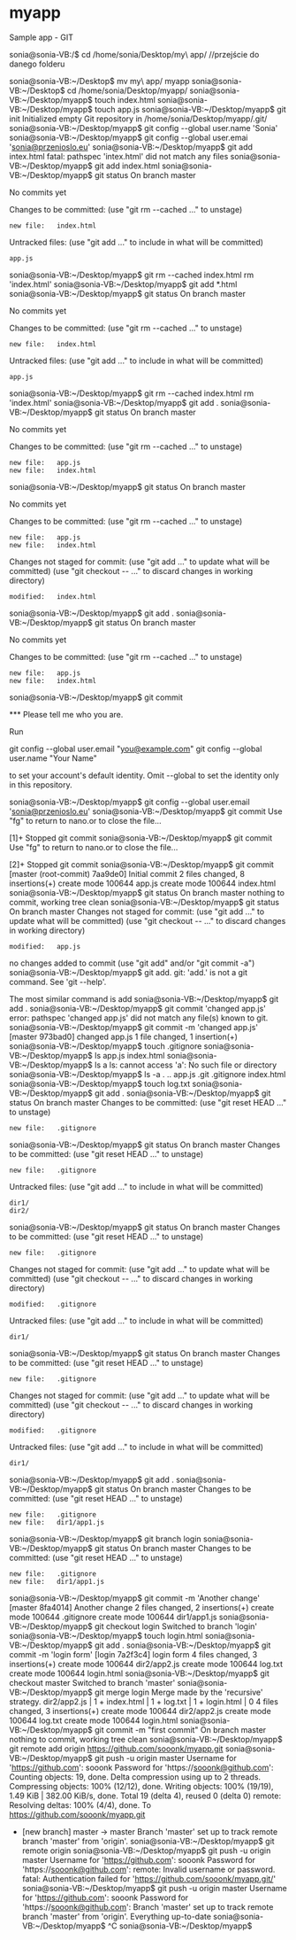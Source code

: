 # myapp
Sample app - GIT

sonia@sonia-VB:/$ cd /home/sonia/Desktop/my\ app/ //przejście do danego folderu

sonia@sonia-VB:~/Desktop$ mv  my\ app/ myapp
sonia@sonia-VB:~/Desktop$ cd /home/sonia/Desktop/myapp/
sonia@sonia-VB:~/Desktop/myapp$ touch index.html
sonia@sonia-VB:~/Desktop/myapp$ touch app.js
sonia@sonia-VB:~/Desktop/myapp$ git init
Initialized empty Git repository in /home/sonia/Desktop/myapp/.git/
sonia@sonia-VB:~/Desktop/myapp$ git config --global user.name 'Sonia'
sonia@sonia-VB:~/Desktop/myapp$ git config --global user.emai 'sonia@przenioslo.eu'
sonia@sonia-VB:~/Desktop/myapp$ git add intex.html
fatal: pathspec 'intex.html' did not match any files
sonia@sonia-VB:~/Desktop/myapp$ git add index.html
sonia@sonia-VB:~/Desktop/myapp$ git status
On branch master

No commits yet

Changes to be committed:
  (use "git rm --cached <file>..." to unstage)

	new file:   index.html

Untracked files:
  (use "git add <file>..." to include in what will be committed)

	app.js

sonia@sonia-VB:~/Desktop/myapp$ git rm --cached index.html
rm 'index.html'
sonia@sonia-VB:~/Desktop/myapp$ git add *.html
sonia@sonia-VB:~/Desktop/myapp$ git status
On branch master

No commits yet

Changes to be committed:
  (use "git rm --cached <file>..." to unstage)

	new file:   index.html

Untracked files:
  (use "git add <file>..." to include in what will be committed)

	app.js

sonia@sonia-VB:~/Desktop/myapp$ git rm --cached index.html
rm 'index.html'
sonia@sonia-VB:~/Desktop/myapp$ git add .
sonia@sonia-VB:~/Desktop/myapp$ git status
On branch master

No commits yet

Changes to be committed:
  (use "git rm --cached <file>..." to unstage)

	new file:   app.js
	new file:   index.html

sonia@sonia-VB:~/Desktop/myapp$ git status
On branch master

No commits yet

Changes to be committed:
  (use "git rm --cached <file>..." to unstage)

	new file:   app.js
	new file:   index.html

Changes not staged for commit:
  (use "git add <file>..." to update what will be committed)
  (use "git checkout -- <file>..." to discard changes in working directory)

	modified:   index.html

sonia@sonia-VB:~/Desktop/myapp$ git add .
sonia@sonia-VB:~/Desktop/myapp$ git status
On branch master

No commits yet

Changes to be committed:
  (use "git rm --cached <file>..." to unstage)

	new file:   app.js
	new file:   index.html

sonia@sonia-VB:~/Desktop/myapp$ git commit

*** Please tell me who you are.

Run

  git config --global user.email "you@example.com"
  git config --global user.name "Your Name"

to set your account's default identity.
Omit --global to set the identity only in this repository.

sonia@sonia-VB:~/Desktop/myapp$ git config --global user.email 'sonia@przenioslo.eu'
sonia@sonia-VB:~/Desktop/myapp$ git commit
Use "fg" to return to nano.or to close the file... 

[1]+  Stopped                 git commit
sonia@sonia-VB:~/Desktop/myapp$ git commit
Use "fg" to return to nano.or to close the file... 

[2]+  Stopped                 git commit
sonia@sonia-VB:~/Desktop/myapp$ git commit
[master (root-commit) 7aa9de0]  Initial commit
 2 files changed, 8 insertions(+)
 create mode 100644 app.js
 create mode 100644 index.html
sonia@sonia-VB:~/Desktop/myapp$ git status
On branch master
nothing to commit, working tree clean
sonia@sonia-VB:~/Desktop/myapp$ git status
On branch master
Changes not staged for commit:
  (use "git add <file>..." to update what will be committed)
  (use "git checkout -- <file>..." to discard changes in working directory)

	modified:   app.js

no changes added to commit (use "git add" and/or "git commit -a")
sonia@sonia-VB:~/Desktop/myapp$ git add.
git: 'add.' is not a git command. See 'git --help'.

The most similar command is
	add
sonia@sonia-VB:~/Desktop/myapp$ git add .
sonia@sonia-VB:~/Desktop/myapp$ git commit 'changed app.js'
error: pathspec 'changed app.js' did not match any file(s) known to git.
sonia@sonia-VB:~/Desktop/myapp$ git commit -m  'changed app.js'
[master 973bad0] changed app.js
 1 file changed, 1 insertion(+)
sonia@sonia-VB:~/Desktop/myapp$ touch .gitignore
sonia@sonia-VB:~/Desktop/myapp$ ls
app.js  index.html
sonia@sonia-VB:~/Desktop/myapp$ ls a
ls: cannot access 'a': No such file or directory
sonia@sonia-VB:~/Desktop/myapp$ ls -a
.  ..  app.js  .git  .gitignore  index.html
sonia@sonia-VB:~/Desktop/myapp$ touch log.txt
sonia@sonia-VB:~/Desktop/myapp$ git add .
sonia@sonia-VB:~/Desktop/myapp$ git status
On branch master
Changes to be committed:
  (use "git reset HEAD <file>..." to unstage)

	new file:   .gitignore

sonia@sonia-VB:~/Desktop/myapp$ git status
On branch master
Changes to be committed:
  (use "git reset HEAD <file>..." to unstage)

	new file:   .gitignore

Untracked files:
  (use "git add <file>..." to include in what will be committed)

	dir1/
	dir2/

sonia@sonia-VB:~/Desktop/myapp$ git status
On branch master
Changes to be committed:
  (use "git reset HEAD <file>..." to unstage)

	new file:   .gitignore

Changes not staged for commit:
  (use "git add <file>..." to update what will be committed)
  (use "git checkout -- <file>..." to discard changes in working directory)

	modified:   .gitignore

Untracked files:
  (use "git add <file>..." to include in what will be committed)

	dir1/

sonia@sonia-VB:~/Desktop/myapp$ git status
On branch master
Changes to be committed:
  (use "git reset HEAD <file>..." to unstage)

	new file:   .gitignore

Changes not staged for commit:
  (use "git add <file>..." to update what will be committed)
  (use "git checkout -- <file>..." to discard changes in working directory)

	modified:   .gitignore

Untracked files:
  (use "git add <file>..." to include in what will be committed)

	dir1/

sonia@sonia-VB:~/Desktop/myapp$ git add .
sonia@sonia-VB:~/Desktop/myapp$ git status
On branch master
Changes to be committed:
  (use "git reset HEAD <file>..." to unstage)

	new file:   .gitignore
	new file:   dir1/app1.js

sonia@sonia-VB:~/Desktop/myapp$ git branch login
sonia@sonia-VB:~/Desktop/myapp$ git status
On branch master
Changes to be committed:
  (use "git reset HEAD <file>..." to unstage)

	new file:   .gitignore
	new file:   dir1/app1.js

sonia@sonia-VB:~/Desktop/myapp$ git commit -m 'Another change'
[master 8fa4014] Another change
 2 files changed, 2 insertions(+)
 create mode 100644 .gitignore
 create mode 100644 dir1/app1.js
sonia@sonia-VB:~/Desktop/myapp$ git checkout login
Switched to branch 'login'
sonia@sonia-VB:~/Desktop/myapp$ touch login.html
sonia@sonia-VB:~/Desktop/myapp$ git add .
sonia@sonia-VB:~/Desktop/myapp$ git commit -m 'login form'
[login 7a2f3c4] login form
 4 files changed, 3 insertions(+)
 create mode 100644 dir2/app2.js
 create mode 100644 log.txt
 create mode 100644 login.html
sonia@sonia-VB:~/Desktop/myapp$ git checkout master
Switched to branch 'master'
sonia@sonia-VB:~/Desktop/myapp$ git merge login
Merge made by the 'recursive' strategy.
 dir2/app2.js | 1 +
 index.html   | 1 +
 log.txt      | 1 +
 login.html   | 0
 4 files changed, 3 insertions(+)
 create mode 100644 dir2/app2.js
 create mode 100644 log.txt
 create mode 100644 login.html
sonia@sonia-VB:~/Desktop/myapp$ git commit -m "first commit"
On branch master
nothing to commit, working tree clean
sonia@sonia-VB:~/Desktop/myapp$ git remote add origin https://github.com/sooonk/myapp.git
sonia@sonia-VB:~/Desktop/myapp$ git push -u origin master
Username for 'https://github.com': sooonk
Password for 'https://sooonk@github.com': 
Counting objects: 19, done.
Delta compression using up to 2 threads.
Compressing objects: 100% (12/12), done.
Writing objects: 100% (19/19), 1.49 KiB | 382.00 KiB/s, done.
Total 19 (delta 4), reused 0 (delta 0)
remote: Resolving deltas: 100% (4/4), done.
To https://github.com/sooonk/myapp.git
 * [new branch]      master -> master
Branch 'master' set up to track remote branch 'master' from 'origin'.
sonia@sonia-VB:~/Desktop/myapp$ git remote
origin
sonia@sonia-VB:~/Desktop/myapp$ git push -u origin master
Username for 'https://github.com': sooonk
Password for 'https://sooonk@github.com': 
remote: Invalid username or password.
fatal: Authentication failed for 'https://github.com/sooonk/myapp.git/'
sonia@sonia-VB:~/Desktop/myapp$ git push -u origin master
Username for 'https://github.com': sooonk
Password for 'https://sooonk@github.com': 
Branch 'master' set up to track remote branch 'master' from 'origin'.
Everything up-to-date
sonia@sonia-VB:~/Desktop/myapp$ ^C
sonia@sonia-VB:~/Desktop/myapp$ 
